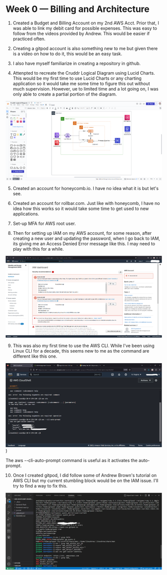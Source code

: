 # Week 0 — Billing and Architecture

1. Created a Budget and Billing Account on my 2nd AWS Acct. Prior that, I was able to link my debit card for possible expenses. This was easy to follow from the videos provided by Andrew. This would be easier if practiced often. 

2. Creating a gitpod account is also something new to me but given there is a video on how to do it, this would be an easy task. 

3. I also have myself familiarize in creating a repository in github. 

4. Attenpted to recreate the Cruddr Logical Diagram using Lucid Charts. This would be my first time to use Lucid Charts or any charting application so it would take me some time to figure this out without much supervision. However, ue to limited time and a lot going on, I was only able to create a partial portion of the diagram. 

![Cruddur_Logical_Diagram](https://github.com/markpogi0121/aws-bootcamp-cruddur-2023/blob/main/_docs/assets/Cruddr%20Logical%20Diagram_Partial.png)

5. Created an account for honeycomb.io. I have no idea what it is but let's see. 

6. Created an account for rollbar.com. Just like with honeycomb, I have no idea how this works so it would take some time to get used to new applications. 

7. Set-up MFA for AWS root user. 

8. Then for setting up IAM on my AWS account, for some reason, after creating a new user and updating the password, when I go back to IAM, its giving me an Access Denied Error message like this. I may need to play with this for a while.  

![IAM Access Denied](https://github.com/markpogi0121/aws-bootcamp-cruddur-2023/blob/main/_docs/assets/IAM%20Access%20Denied.png)

9. This was also my first time to use the AWS CLI. While I've been using Linux CLI for a decade, this seems new to me as the command are different like this one. 

![AWS CLI](https://github.com/markpogi0121/aws-bootcamp-cruddur-2023/blob/main/_docs/assets/AWS%20CLI.png))

The aws --cli-auto-prompt command is useful as it activates the auto-prompt. 

10. Once I created gitpod, I did follow some of Andrew Brown's tutorial on AWS CLI but my current stumbling block would be on the IAM issue. I'll try to find a way to fix this. 

![GIT POD](https://github.com/markpogi0121/aws-bootcamp-cruddur-2023/blob/main/_docs/assets/Git%20Pod.png)



